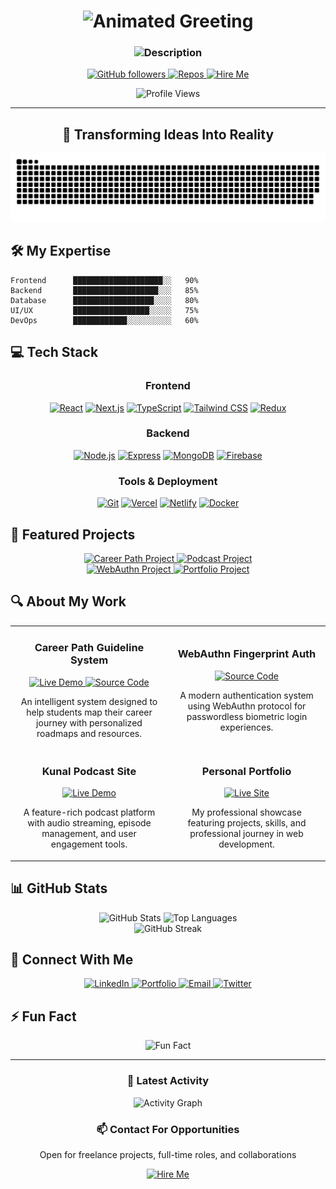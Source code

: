 <h1 align="center">
  <img src="https://readme-typing-svg.demolab.com?font=Fira+Code&weight=700&size=28&duration=3000&pause=1000&color=00D1E8&center=true&vCenter=true&random=false&width=600&lines=Hi+%F0%9F%91%8B%2C+I'm+Dibyanjaya+Panda;Welcome+to+my+GitHub+Profile!" alt="Animated Greeting" />
</h1>

<h3 align="center">
  <img src="https://readme-typing-svg.demolab.com?font=Fira+Code&weight=500&pause=1000&color=F7A643&center=true&vCenter=true&multiline=true&width=600&height=60&lines=%F0%9F%9A%80+Full-stack+Developer+%7C+%F0%9F%8E%93+MCA+%40+KIIT;%F0%9F%92%BB+Career-Tech+Enthusiast+%7C+%F0%9F%94%A7+Problem+Solver" alt="Description" />
</h3>

<p align="center">
  <a href="https://github.com/DIX2580?tab=followers">
    <img src="https://img.shields.io/github/followers/DIX2580?style=for-the-badge&logo=github&labelColor=0D1117&color=00D1E8" alt="GitHub followers" />
  </a>
  <a href="https://github.com/DIX2580?tab=repositories">
    <img src="https://img.shields.io/badge/Check_My_Repos-282A36?style=for-the-badge&logo=github&labelColor=0D1117&color=F7A643" alt="Repos" />
  </a>
  <a href="mailto:dibyanjayapanda2580@gmail.com">
    <img src="https://img.shields.io/badge/Hire_Me-D14836?style=for-the-badge&logo=gmail&logoColor=white&labelColor=0D1117&color=00D1E8" alt="Hire Me" />
  </a>
</p>

<div align="center">
  <img src="https://komarev.com/ghpvc/?username=DIX2580&style=for-the-badge&color=00D1E8" alt="Profile Views" />
</div>

---

<div align="center">
  <h2>🚀 Transforming Ideas Into Reality</h2>
  <img src="https://github.com/DIX2580/DIX2580/blob/output/github-contribution-grid-snake-dark.svg" alt="Snake Animation" />
</div>

## 🛠️ My Expertise

```text
Frontend      ████████████████████░░   90% 
Backend       ███████████████████░░░   85%
Database      ██████████████████░░░░   80%
UI/UX         █████████████████░░░░░   75%
DevOps        ████████████░░░░░░░░░░   60%
```

## 💻 Tech Stack

<div align="center">
  
### Frontend
  
<p align="center">
  <a href="#"><img src="https://img.shields.io/badge/React-61DAFB?style=for-the-badge&logo=react&logoColor=black" alt="React" /></a>
  <a href="#"><img src="https://img.shields.io/badge/Next.js-000000?style=for-the-badge&logo=next.js&logoColor=white" alt="Next.js" /></a>
  <a href="#"><img src="https://img.shields.io/badge/TypeScript-3178C6?style=for-the-badge&logo=typescript&logoColor=white" alt="TypeScript" /></a>
  <a href="#"><img src="https://img.shields.io/badge/Tailwind_CSS-38B2AC?style=for-the-badge&logo=tailwind-css&logoColor=white" alt="Tailwind CSS" /></a>
  <a href="#"><img src="https://img.shields.io/badge/Redux-764ABC?style=for-the-badge&logo=redux&logoColor=white" alt="Redux" /></a>
</p>

### Backend

<p align="center">
  <a href="#"><img src="https://img.shields.io/badge/Node.js-339933?style=for-the-badge&logo=node.js&logoColor=white" alt="Node.js" /></a>
  <a href="#"><img src="https://img.shields.io/badge/Express-000000?style=for-the-badge&logo=express&logoColor=white" alt="Express" /></a>
  <a href="#"><img src="https://img.shields.io/badge/MongoDB-47A248?style=for-the-badge&logo=mongodb&logoColor=white" alt="MongoDB" /></a>
  <a href="#"><img src="https://img.shields.io/badge/Firebase-FFCA28?style=for-the-badge&logo=firebase&logoColor=black" alt="Firebase" /></a>
</p>

### Tools & Deployment

<p align="center">
  <a href="#"><img src="https://img.shields.io/badge/Git-F05032?style=for-the-badge&logo=git&logoColor=white" alt="Git" /></a>
  <a href="#"><img src="https://img.shields.io/badge/Vercel-000000?style=for-the-badge&logo=vercel&logoColor=white" alt="Vercel" /></a>
  <a href="#"><img src="https://img.shields.io/badge/Netlify-00C7B7?style=for-the-badge&logo=netlify&logoColor=white" alt="Netlify" /></a>
  <a href="#"><img src="https://img.shields.io/badge/Docker-2496ED?style=for-the-badge&logo=docker&logoColor=white" alt="Docker" /></a>
</p>

</div>

## 🌟 Featured Projects

<div align="center">
  <a href="https://careerpath-goals.netlify.app">
    <img src="https://github-readme-stats.vercel.app/api/pin/?username=DIX2580&repo=career-path-guide&theme=tokyonight&border_color=00D1E8&border_radius=10&bg_color=0D1117" alt="Career Path Project" />
  </a>
  <a href="https://kunal-podcast-v2.netlify.app">
    <img src="https://github-readme-stats.vercel.app/api/pin/?username=DIX2580&repo=kunal-podcast&theme=tokyonight&border_color=F7A643&border_radius=10&bg_color=0D1117" alt="Podcast Project" />
  </a>
</div>

<div align="center">
  <a href="https://github.com/DIX2580/webauthn-s1-release">
    <img src="https://github-readme-stats.vercel.app/api/pin/?username=DIX2580&repo=webauthn-s1-release&theme=tokyonight&border_color=00D1E8&border_radius=10&bg_color=0D1117" alt="WebAuthn Project" />
  </a>
  <a href="https://github.com/DIX2580/portfolio">
    <img src="https://github-readme-stats.vercel.app/api/pin/?username=DIX2580&repo=portfolio&theme=tokyonight&border_color=F7A643&border_radius=10&bg_color=0D1117" alt="Portfolio Project" />
  </a>
</div>

## 🔍 About My Work

<table>
  <tr>
    <td width="50%">
      <h3 align="center">Career Path Guideline System</h3>
      <p align="center">
        <a href="https://careerpath-goals.netlify.app" target="_blank">
          <img src="https://img.shields.io/badge/Live_Demo-00C7B7?style=for-the-badge&logo=netlify&logoColor=white" alt="Live Demo" />
        </a>
        <a href="https://github.com/DIX2580/career-path-guide" target="_blank">
          <img src="https://img.shields.io/badge/Source_Code-181717?style=for-the-badge&logo=github&logoColor=white" alt="Source Code" />
        </a>
      </p>
      <p align="center">An intelligent system designed to help students map their career journey with personalized roadmaps and resources.</p>
    </td>
    <td width="50%">
      <h3 align="center">WebAuthn Fingerprint Auth</h3>
      <p align="center">
        <a href="https://github.com/DIX2580/webauthn-s1-release" target="_blank">
          <img src="https://img.shields.io/badge/Source_Code-181717?style=for-the-badge&logo=github&logoColor=white" alt="Source Code" />
        </a>
      </p>
      <p align="center">A modern authentication system using WebAuthn protocol for passwordless biometric login experiences.</p>
    </td>
  </tr>
  <tr>
    <td width="50%">
      <h3 align="center">Kunal Podcast Site</h3>
      <p align="center">
        <a href="https://kunal-podcast-v2.netlify.app" target="_blank">
          <img src="https://img.shields.io/badge/Live_Demo-00C7B7?style=for-the-badge&logo=netlify&logoColor=white" alt="Live Demo" />
        </a>
      </p>
      <p align="center">A feature-rich podcast platform with audio streaming, episode management, and user engagement tools.</p>
    </td>
    <td width="50%">
      <h3 align="center">Personal Portfolio</h3>
      <p align="center">
        <a href="https://dibyanjaya-portfolio.onrender.com" target="_blank">
          <img src="https://img.shields.io/badge/Live_Site-4E8EE9?style=for-the-badge&logo=render&logoColor=white" alt="Live Site" />
        </a>
      </p>
      <p align="center">My professional showcase featuring projects, skills, and professional journey in web development.</p>
    </td>
  </tr>
</table>

## 📊 GitHub Stats

<div align="center">
  <img src="https://github-readme-stats.vercel.app/api?username=DIX2580&show_icons=true&theme=tokyonight&hide_border=true&bg_color=0D1117&title_color=00D1E8&icon_color=F7A643&text_color=FFFFFF" alt="GitHub Stats" height="170" />
  <img src="https://github-readme-stats.vercel.app/api/top-langs/?username=DIX2580&layout=compact&theme=tokyonight&hide_border=true&bg_color=0D1117&title_color=00D1E8&text_color=FFFFFF" alt="Top Languages" height="170" />
</div>

<div align="center">
  <img src="https://github-readme-streak-stats.herokuapp.com/?user=DIX2580&theme=tokyonight&hide_border=true&background=0D1117&ring=00D1E8&fire=F7A643&currStreakLabel=00D1E8" alt="GitHub Streak" />
</div>

## 🔗 Connect With Me

<div align="center">
  <a href="https://linkedin.com/in/dibyanjaya" target="_blank">
    <img src="https://img.shields.io/badge/LinkedIn-0077B5?style=for-the-badge&logo=linkedin&logoColor=white" alt="LinkedIn" />
  </a>
  <a href="https://dibyanjaya-portfolio.onrender.com" target="_blank">
    <img src="https://img.shields.io/badge/Portfolio-4E8EE9?style=for-the-badge&logo=google-chrome&logoColor=white" alt="Portfolio" />
  </a>
  <a href="mailto:dibyanjayapanda2580@gmail.com" target="_blank">
    <img src="https://img.shields.io/badge/Email-D14836?style=for-the-badge&logo=gmail&logoColor=white" alt="Email" />
  </a>
  <a href="https://twitter.com/dibyanjaya_dev" target="_blank">
    <img src="https://img.shields.io/badge/Twitter-1DA1F2?style=for-the-badge&logo=twitter&logoColor=white" alt="Twitter" />
  </a>
</div>

## ⚡ Fun Fact

<div align="center">
  <img src="https://readme-typing-svg.demolab.com?font=Fira+Code&weight=500&size=18&pause=1000&color=00D1E8&center=true&vCenter=true&multiline=true&width=600&height=60&lines=I+love+solving+real-world+problems+through+code;and+designing+intelligent+career+tech+systems;to+guide+students+on+their+professional+journey+%F0%9F%9A%80" alt="Fun Fact" />
</div>

---

<div align="center">
  <h3>🔄 Latest Activity</h3>
  <img src="https://github-readme-activity-graph.vercel.app/graph?username=DIX2580&theme=tokyo-night&hide_border=true&bg_color=0D1117&line=00D1E8&point=F7A643&color=FFFFFF" alt="Activity Graph" />
</div>

<div align="center">
  <h3>📫 Contact For Opportunities</h3>
  <p>Open for freelance projects, full-time roles, and collaborations</p>
  <a href="mailto:dibyanjayapanda2580@gmail.com">
    <img src="https://img.shields.io/badge/Hire_Me-D14836?style=for-the-badge&logo=gmail&logoColor=white" alt="Hire Me" />
  </a>
</div>

<!--
**Note for Profile Setup:**
1. Enable GitHub Actions in your repository settings
2. Create a `.github/workflows/snake.yml` file for the snake animation
3. Setup metrics action for additional GitHub stats
4. Pin your best repositories to showcase them on your profile
-->

<!-- GitHub Action for Snake Animation
```yaml
name: Generate Snake Animation

on:
  schedule:
    - cron: "0 0 * * *"
  workflow_dispatch:

jobs:
  build:
    runs-on: ubuntu-latest
    steps:
      - uses: actions/checkout@v2
      - uses: Platane/snk@master
        id: snake-gif
        with:
          github_user_name: DIX2580
          svg_out_path: dist/github-contribution-grid-snake-dark.svg
          snake_color: 'blue'

      - uses: crazy-max/ghaction-github-pages@v2.1.3
        with:
          target_branch: output
          build_dir: dist
        env:
          GITHUB_TOKEN: ${{ secrets.GITHUB_TOKEN }}
```
-->
